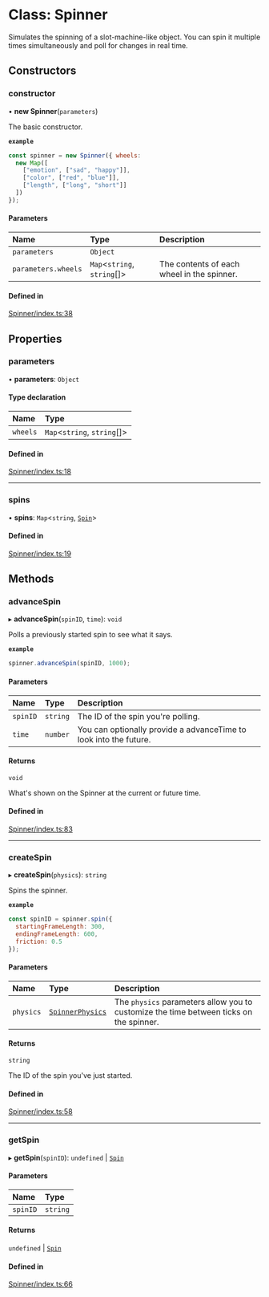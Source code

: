 # Class: Spinner

Simulates the spinning of a slot-machine-like object.
You can spin it multiple times simultaneously
 and poll for changes in real time.

## Constructors

### constructor

• **new Spinner**(`parameters`)

The basic constructor.

**`example`**
```js
const spinner = new Spinner({ wheels:
  new Map([
    ["emotion", ["sad", "happy"]],
    ["color", ["red", "blue"]],
    ["length", ["long", "short"]]
  ])
});
```

#### Parameters

| Name | Type | Description |
| :------ | :------ | :------ |
| `parameters` | `Object` |  |
| `parameters.wheels` | `Map`<`string`, `string`[]\> | The contents of each wheel in the spinner. |

#### Defined in

[Spinner/index.ts:38](https://github.com/daniellacosse/idea-spinner/blob/29acf61/packages/spinner/Spinner/index.ts#L38)

## Properties

### parameters

• **parameters**: `Object`

#### Type declaration

| Name | Type |
| :------ | :------ |
| `wheels` | `Map`<`string`, `string`[]\> |

#### Defined in

[Spinner/index.ts:18](https://github.com/daniellacosse/idea-spinner/blob/29acf61/packages/spinner/Spinner/index.ts#L18)

___

### spins

• **spins**: `Map`<`string`, [`Spin`](https://github.com/daniellacosse/idea-spinner/tree/main/packages/spinner/docs/classes/Spin.md)\>

#### Defined in

[Spinner/index.ts:19](https://github.com/daniellacosse/idea-spinner/blob/29acf61/packages/spinner/Spinner/index.ts#L19)

## Methods

### advanceSpin

▸ **advanceSpin**(`spinID`, `time`): `void`

Polls a previously started spin to see what it says.

**`example`**
```js
spinner.advanceSpin(spinID, 1000);
```

#### Parameters

| Name | Type | Description |
| :------ | :------ | :------ |
| `spinID` | `string` | The ID of the spin you're polling. |
| `time` | `number` | You can optionally provide a  advanceTime to look into the future. |

#### Returns

`void`

What's shown on the Spinner at the current or future time.

#### Defined in

[Spinner/index.ts:83](https://github.com/daniellacosse/idea-spinner/blob/29acf61/packages/spinner/Spinner/index.ts#L83)

___

### createSpin

▸ **createSpin**(`physics`): `string`

Spins the spinner.

**`example`**
```js
const spinID = spinner.spin({
  startingFrameLength: 300,
  endingFrameLength: 600,
  friction: 0.5
});
```

#### Parameters

| Name | Type | Description |
| :------ | :------ | :------ |
| `physics` | [`SpinnerPhysics`](https://github.com/daniellacosse/idea-spinner/tree/main/packages/spinner/docs/interfaces/SpinnerPhysics.md) | The `physics` parameters allow you to customize  the time between ticks on the spinner. |

#### Returns

`string`

The ID of the spin you've just started.

#### Defined in

[Spinner/index.ts:58](https://github.com/daniellacosse/idea-spinner/blob/29acf61/packages/spinner/Spinner/index.ts#L58)

___

### getSpin

▸ **getSpin**(`spinID`): `undefined` \| [`Spin`](https://github.com/daniellacosse/idea-spinner/tree/main/packages/spinner/docs/classes/Spin.md)

#### Parameters

| Name | Type |
| :------ | :------ |
| `spinID` | `string` |

#### Returns

`undefined` \| [`Spin`](https://github.com/daniellacosse/idea-spinner/tree/main/packages/spinner/docs/classes/Spin.md)

#### Defined in

[Spinner/index.ts:66](https://github.com/daniellacosse/idea-spinner/blob/29acf61/packages/spinner/Spinner/index.ts#L66)
